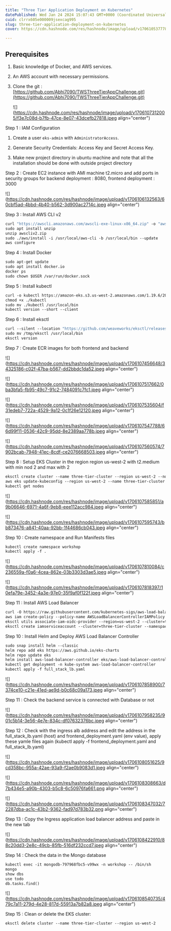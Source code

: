 ```yaml
---
title: "Three Tier Application Deployment on Kubernetes"
datePublished: Wed Jan 24 2024 15:07:43 GMT+0000 (Coordinated Universal Time)
cuid: clrrx605e000009jsexcag995
slug: three-tier-application-deployment-on-kubernetes
cover: https://cdn.hashnode.com/res/hashnode/image/upload/v1706105377788/b0209ea8-99d7-4822-9a40-f0be2415bd03.jpeg

---
```


## Prerequisites

1. Basic knowledge of Docker, and AWS services.
    
2. An AWS account with necessary permissions.
    
3. Clone the git : [https://github.com/Abhi7090/TWSThreeTierAppChallenge.git](https://github.com/Abhi7090/TWSThreeTierAppChallenge.git)
    
    ![](https://cdn.hashnode.com/res/hashnode/image/upload/v1706107312005/f3e7c08d-b7fb-47ce-8e07-43dcefb27818.jpeg align="center")
    

Step 1 : IAM Configuration

1. Create a user `eks-admin` with `AdministratorAccess`.
    
2. Generate Security Credentials: Access Key and Secret Access Key.
    
3. Make new project directory in ubuntu machine and note that all the installation should be done with outside project directory
    

Step 2 : Create EC2 instance with AMI machine t2.micro and add ports in security groups for backend deployment : 8080, frontend deployment : 3000

![](https://cdn.hashnode.com/res/hashnode/image/upload/v1706106132563/60cbf5ad-4bbd-4b40-b562-3d900ac2714c.jpeg align="center")

Step 3 : Install AWS CLI v2

```dockerfile
curl "https://awscli.amazonaws.com/awscli-exe-linux-x86_64.zip" -o "awscliv2.zip"
sudo apt install unzip
unzip awscliv2.zip
sudo ./aws/install -i /usr/local/aws-cli -b /usr/local/bin --update
aws configure
```

Step 4 : Install Docker

```dockerfile
sudo apt-get update
sudo apt install docker.io
docker ps
sudo chown $USER /var/run/docker.sock
```

Step 5 : Install kubectl

```dockerfile
curl -o kubectl https://amazon-eks.s3.us-west-2.amazonaws.com/1.19.6/2021-01-05/bin/linux/amd64/kubectl
chmod +x ./kubectl
sudo mv ./kubectl /usr/local/bin
kubectl version --short --client
```

Step 6 : Install eksctl

```dockerfile
curl --silent --location "https://github.com/weaveworks/eksctl/releases/latest/download/eksctl_$(uname -s)_amd64.tar.gz" | tar xz -C /tmp
sudo mv /tmp/eksctl /usr/local/bin
eksctl version
```

Step 7 : Create ECR images for both frontend and backend

![](https://cdn.hashnode.com/res/hashnode/image/upload/v1706107456648/34325186-c02f-47ba-b567-dd2bbdc1da52.jpeg align="center")

![](https://cdn.hashnode.com/res/hashnode/image/upload/v1706107517662/0ba3bfa5-fb95-49c7-91c2-7484091c7fc1.jpeg align="center")

![](https://cdn.hashnode.com/res/hashnode/image/upload/v1706107535604/f31edeb7-722a-4529-9a12-0c1f26e12120.jpeg align="center")

![](https://cdn.hashnode.com/res/hashnode/image/upload/v1706107547788/66d99f11-0536-42c9-95dd-8e2389aa778b.jpeg align="center")

![](https://cdn.hashnode.com/res/hashnode/image/upload/v1706107560574/7902bcab-7948-41ec-8cdf-ce2076668503.jpeg align="center")

Step 8 : Setup EKS Cluster in the region region us-west-2 with t2.medium with min nod 2 and max with 2

```dockerfile
eksctl create cluster --name three-tier-cluster --region us-west-2 --node-type t2.medium --nodes-min 2 --nodes-max 2
aws eks update-kubeconfig --region us-west-2 --name three-tier-cluster
kubectl get nodes
```

![](https://cdn.hashnode.com/res/hashnode/image/upload/v1706107585851/a9b06646-6971-4a6f-9eb8-eee112acc984.jpeg align="center")

![](https://cdn.hashnode.com/res/hashnode/image/upload/v1706107595743/bb873476-a841-40aa-92bb-1f44686cb043.jpeg align="center")

Step 10 : Create namespace and Run Manifests files

```dockerfile
kubectl create namespace workshop
kubectl apply -f .
```

![](https://cdn.hashnode.com/res/hashnode/image/upload/v1706107810084/c236559a-f0a6-4cea-862e-03b3303d3ae5.jpeg align="center")

![](https://cdn.hashnode.com/res/hashnode/image/upload/v1706107818397/10efa79e-3452-4a3e-97e0-35f9af0f122f.jpeg align="center")

Step 11 : Install AWS Load Balancer

```dockerfile
curl -O https://raw.githubusercontent.com/kubernetes-sigs/aws-load-balancer-controller/v2.5.4/docs/install/iam_policy.json
aws iam create-policy --policy-name AWSLoadBalancerControllerIAMPolicy --policy-document file://iam_policy.json
eksctl utils associate-iam-oidc-provider --region=us-west-2 --cluster=three-tier-cluster --approve
eksctl create iamserviceaccount --cluster=three-tier-cluster --namespace=kube-system --name=aws-load-balancer-controller --role-name AmazonEKSLoadBalancerControllerRole --attach-policy-arn=arn:aws:iam::626072240565:policy/AWSLoadBalancerControllerIAMPolicy --approve --region=us-west-2
```

Step 10 : Install Helm and Deploy AWS Load Balancer Controller

```dockerfile
sudo snap install helm --classic
helm repo add eks https://aws.github.io/eks-charts
helm repo update eks
helm install aws-load-balancer-controller eks/aws-load-balancer-controller -n kube-system --set clusterName=my-cluster --set serviceAccount.create=false --set serviceAccount.name=aws-load-balancer-controller
kubectl get deployment -n kube-system aws-load-balancer-controller
kubectl apply -f full_stack_lb.yaml
```

![](https://cdn.hashnode.com/res/hashnode/image/upload/v1706107858900/7374ce10-c21e-41ed-ae9d-b0c68c09a173.jpeg align="center")

Step 11 : Check the backend service is connected with Database or not

![](https://cdn.hashnode.com/res/hashnode/image/upload/v1706107958235/901c5b14-3e56-4e7e-834c-df07632376bc.jpeg align="center")

Step 12 : Check with the ingress alb address and edit the address in the full\_stack\_lb.yaml (host) and frontend\_deployment.yaml (env value), apply these yamle files again (kubectl apply -f frontend\_deployment.yaml and full\_stack\_lb.yaml)

![](https://cdn.hashnode.com/res/hashnode/image/upload/v1706108051625/9cd358bc-955a-42ae-93a9-f2ae0b9083d1.jpeg align="center")

![](https://cdn.hashnode.com/res/hashnode/image/upload/v1706108308663/d7b434e5-a90b-4303-b5c8-6c50976fa661.png align="center")

![](https://cdn.hashnode.com/res/hashnode/image/upload/v1706108347032/72287dba-ac1c-43b2-9362-fad97d783b32.png align="center")

Step 13 : Copy the Ingress application load balancer address and paste in the new tab

![](https://cdn.hashnode.com/res/hashnode/image/upload/v1706108422910/88c20dd3-2e8c-49cb-85fb-516df232ccd7.jpeg align="center")

  
Step 14 : Check the data in the Mongo database

```dockerfile
kubectl exec -it mongodb-797968fbc5-v99wx -n workshop -- /bin/sh
mongo
show dbs
use todo
db.tasks.find()
```

![](https://cdn.hashnode.com/res/hashnode/image/upload/v1706108540735/479c7a11-279d-4e28-817d-55913a7b82a8.jpeg align="center")

  
Step 15 : Clean or delete the EKS cluster:

```dockerfile
eksctl delete cluster --name three-tier-cluster --region us-west-2
```